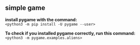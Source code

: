 ## simple game
**install pygame with the command:<br/>**
`<python3 -m pip install -U pygame --user>`

**To check if you installed pygame correctly, run this command:<br/>**
`<python3 -m pygame.examples.aliens>`



